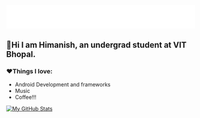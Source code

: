 <img src="https://raw.githubusercontent.com/HimanishM25/HimanishM25/exp/assets/effects.svg" alt="Himanish Mandrekar" />

<h2>👋Hi I am <strong>Himanish</strong>, an undergrad student at VIT Bhopal.</h2>
<h3>❤️Things I love:</h3>
<p>
 <ul>
  <li>Android Development and frameworks</li>
  <li>Music</li>
  <li>Coffee!!!</li>
</ul>
</p>

[![My GitHub Stats](https://github-readme-stats.vercel.app/api/?username=HimanishM25&count_private=true&theme=tokyonight&showicons=true)]()
